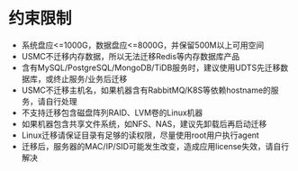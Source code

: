 # 约束限制

- 系统盘应<=1000G，数据盘应<=8000G，并保留500M以上可用空间
- USMC不迁移内存数据，所以无法迁移Redis等内存数据库产品
- 含有MySQL/PostgreSQL/MongoDB/TiDB服务时，建议使用UDTS先迁移数据库，或终止服务/业务后迁移
- USMC不迁移主机名，如果机器含有RabbitMQ/K8S等依赖hostname的服务，请自行处理
- 不支持迁移包含磁盘阵列RAID、LVM卷的Linux机器
- 如果机器包含共享文件系统，如NFS、NAS，建议先卸载后再启动迁移
- Linux迁移请保证目录有足够的读权限，尽量使用root用户执行agent
- 迁移后，服务器的MAC/IP/SID可能发生改变，造成应用license失效，请自行解决